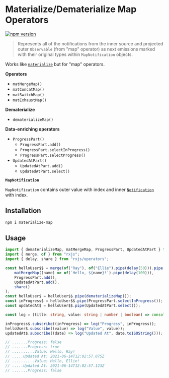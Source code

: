 # Materialize/Dematerialize Map Operators

[![npm version](https://badge.fury.io/js/materialize-map.svg)](https://badge.fury.io/js/materialize-map)

> Represents all of the notifications from the inner source and projected outer `Observable` (from "map" operator) as next emissions marked with their original types within `MapNotification` objects.

Works like [`materialize`](https://rxjs.dev/api/operators/materialize) but for "map" operators.

**Operators**

-   `matMergeMap()`
-   `matConcatMap()`
-   `matSwitchMap()`
-   `matExhaustMap()`

<!--
TODO:
-   `matMergeScan()`
-->

**Dematerialize**

-   `dematerializeMap()`

**Data-enriching operators**

-   `ProgressPart()`
    -   `ProgressPart.add()`
    -   `ProgressPart.selectInProgress()`
    -   `ProgressPart.selectProgress()`
-   `UpdatedAtPart()`
    -   `UpdatedAtPart.add()`
    -   `UpdatedAtPart.select()`

**`MapNotification`**

`MapNotification` contains outer value with index and inner [`Notification`](https://rxjs.dev/api/index/class/Notification) with index.

## Installation

```sh
npm i materialize-map
```

## Usage

```ts
import { dematerializeMap, matMergeMap, ProgressPart, UpdatedAtPart } from "materialize-map";
import { merge, of } from "rxjs";
import { delay, share } from "rxjs/operators";

const helloUser$$ = merge(of("Ray"), of("Ellie").pipe(delay(50))).pipe(
    matMergeMap((name) => of(`Hello, ${name}!`).pipe(delay(100))),
    ProgressPart.add(),
    UpdatedAtPart.add(),
    share()
);
const helloUser$ = helloUser$$.pipe(dematerializeMap());
const inProgress$ = helloUser$$.pipe(ProgressPart.selectInProgress());
const updatedAt$ = helloUser$$.pipe(UpdatedAtPart.select());

const log = (title: string, value: string | number | boolean) => console.log(title.padStart(15, ".") + ": " + value);

inProgress$.subscribe((inProgress) => log("Progress", inProgress));
helloUser$.subscribe((value) => log("Value", value));
updatedAt$.subscribe((date) => log("Updated At", date.toISOString()));

// .......Progress: false
// .......Progress: true
// ..........Value: Hello, Ray!
// .....Updated At: 2021-06-14T12:02:57.075Z
// ..........Value: Hello, Ellie!
// .....Updated At: 2021-06-14T12:02:57.123Z
// .......Progress: false
```
